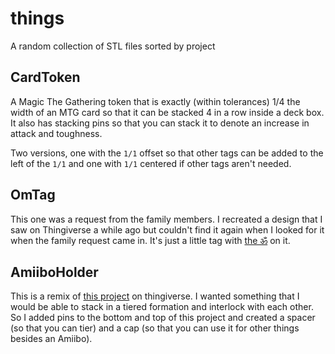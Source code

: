 # things

A random collection of STL files sorted by project

## CardToken

A Magic The Gathering token that is exactly (within tolerances) 1/4 the width of an MTG card so that it can be stacked 4 in a row inside a deck box. It also has stacking pins so that you can stack it to denote an increase in attack and toughness.

Two versions, one with the `1/1` offset so that other tags can be added to the left of the `1/1` and one with `1/1` centered if other tags aren't needed.

## OmTag

This one was a request from the family members. I recreated a design that I saw on Thingiverse a while ago but couldn't find it again when I looked for it when the family request came in. It's just a little tag with [the ॐ](https://en.wikipedia.org/wiki/Om) on it.

## AmiiboHolder

This is a remix of [this project](https://www.thingiverse.com/thing:754095) on thingiverse. I wanted something that I would be able to stack in a tiered formation and interlock with each other. So I added pins to the bottom and top of this project and created a spacer (so that you can tier) and a cap (so that you can use it for other things besides an Amiibo).
